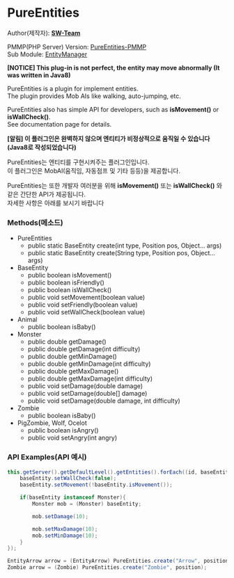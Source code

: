 # PureEntities
  
Author(제작자): **[SW-Team](https://github.com/SW-Team)**  
  
PMMP(PHP Server) Version: [PureEntities-PMMP](https://github.com/milk0417/PureEntities)  
Sub Module: [EntityManager](https://github.com/SW-Team/EntityManager)  
  
**[NOTICE] This plug-in is not perfect, the entity may move abnormally (It was written in Java8)**
  
PureEntities is a plugin for implement entities.  
The plugin provides Mob AIs like walking, auto-jumping, etc.  
  
PureEntities also has simple API for developers, such as **isMovement()** or **isWallCheck()**.  
See documentation page for details.  
  
**[알림] 이 플러그인은 완벽하지 않으며 엔티티가 비정상적으로 움직일 수 있습니다 (Java8로 작성되었습니다)**  
  
PureEntities는 엔티티를 구현시켜주는 플러그인입니다.  
이 플러그인은 MobAI(움직임, 자동점프 및 기타 등등)을 제공합니다.  
  
PureEntities는 또한 개발자 여러분을 위해 **isMovement()** 또는 **isWallCheck()** 와 같은 간단한 API가 제공됩니다.  
자세한 사항은 아래를 보시기 바랍니다  
  
### Methods(메소드)
  * PureEntities
    * public static BaseEntity create(int type, Position pos, Object... args)
    * public static BaseEntity create(String type, Position pos, Object... args)
  * BaseEntity
    * public boolean isMovement()
    * public boolean isFriendly()
    * public boolean isWallCheck()
    * public void setMovement(boolean value)
    * public void setFriendly(boolean value)
    * public void setWallCheck(boolean value)
  * Animal
    * public boolean isBaby()
  * Monster
    * public double getDamage()
    * public double getDamage(int difficulty)
    * public double getMinDamage()
    * public double getMinDamage(int difficulty)
    * public double getMaxDamage()
    * public double getMaxDamage(int difficulty)
    * public void setDamage(double damage)
    * public void setDamage(double[] damage)
    * public void setDamage(double damage, int difficulty)
  * Zombie
    * public boolean isBaby()
  * PigZombie, Wolf, Ocelot
    * public boolean isAngry()
    * public void setAngry(int angry)

### API Examples(API 예시)
``` java
this.getServer().getDefaultLevel().getEntities().forEach((id, baseEntity) -> {
    baseEntity.setWallCheck(false);
    baseEntity.setMovement(!baseEntity.isMovement());

    if(baseEntity instanceof Monster){
        Monster mob = (Monster) baseEntity;

        mob.setDamage(10);

        mob.setMaxDamage(10);
        mob.setMinDamage(10);
    }
});

EntityArrow arrow = (EntityArrow) PureEntities.create("Arrow", position, player, true);
Zombie arrow = (Zombie) PureEntities.create("Zombie", position);
```